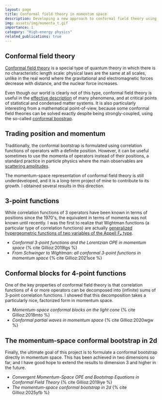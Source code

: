 ```yaml
---
layout: page
title: Conformal field theory in momentum space
description: Developing a new approach to conformal field theory using the momentum-space representation of correlation functions
img: assets/img/momenta_t.gif
importance: 1
category: "High-energy physics"
related_publications: true
---
```


## Conformal field theory

[Conformal field theory](https://en.wikipedia.org/wiki/Conformal_field_theory) is a special type of quantum theory in which there is no characteristic length scale: physical laws are the same at all scales, unlike in the real world where the gravitational and electromagnetic forces decrease with distance, and the nuclear force increases.

Even though our world is clearly not of this type, conformal field theory is useful in the [effective description](https://en.wikipedia.org/wiki/Effective_field_theory) of many phenomena, and at critical points of statistical and condensed matter systems.
It is also particularly interesting from a mathematical point-of-view, because some conformal field theories can be solved exactly despite being strongly-coupled, using the so-called [conformal boostrap](https://bootstrapcollaboration.com/).

## Trading position and momentum

Traditionally, the conformal bootstrap is formulated using correlation functions of operators with a definite position. However, it can be useful sometimes to use the momenta of operators instead of their positions, a standard practice in particle physics where the main observables are [scattering amplitudes](https://en.wikipedia.org/wiki/Scattering_amplitude).

The momentum-space representation of conformal field theory is still underdeveloped, and it is a long-term project of mine to contribute to its growth. I obtained several results in this direction.

## 3-point functions

While correlation functions of 3 operators have been known in terms of positions since the 1970's, the equivalent in terms of momenta was not known until recently. I was the first to realize that Wightman functions (a particular type of correlation functions) are actually [generalized hypergeometric functions of two variables of the Appell F₄ type](https://en.wikipedia.org/wiki/Appell_series).

- _Conformal 3-point functions and the Lorentzian OPE in momentum space_ {% cite Gillioz:2019lgs %}
- _From Schwinger to Wightman: all conformal 3-point functions in momentum space_ {% cite Gillioz:2021sce %}

## Conformal blocks for 4-point functions

One of the key properties of conformal field theory is that correlation functions of 4 or more operators can be decomposed into (infinite) sums of 3-point correlation functions. I showed that this decomposition takes a particularly nice, factorized form in momentum space.

- _Momentum-space conformal blocks on the light cone_ {% cite Gillioz:2018mto %}
- _Conformal partial waves in momentum space_ {% cite Gillioz:2020wgw %}

## The momentum-space conformal bootstrap in 2d

Finally, the ultimate goal of this project is to formulate a conformal bootstrap directly in momentum space. This has been achieved in two dimensions so far, and I have good hope to extend the results to dimension 3 and higher in the future.

- _Convergent Momentum-Space OPE and Bootstrap Equations in Conformal Field Theory_ {% cite Gillioz:2019iye %}
- _The momentum-space conformal bootstrap in 2d_ {% cite Gillioz:2025yfb %}
